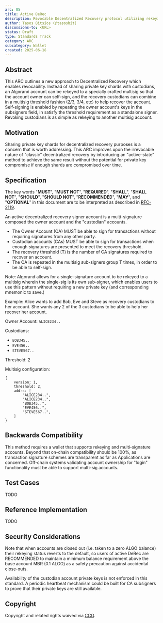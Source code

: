 ```yaml
---
arc: 85
title: Active DeRec
description: Revocable Decentralized Recovery protocol utilizing rekeying and multisigs instead of sharing mnemonic shards.
author: Tasos Bitsios (@tasosbit)
discussions-to: <URL>
status: Draft
type: Standards Track
category: ARC
subcategory: Wallet
created: 2025-06-18
---
```


## Abstract
This ARC outlines a new approach to Decentralized Recovery which enables revocability. Instead of sharing private key shards with custodians, an Algorand account can be rekeyed to a specially crafted multisig so that the account owner can self-sign, and the recovery custodians can combine in a multisig threshold fashion (2/3, 3/4, etc) to help recover the account. Self-signing is enabled by repeating the owner account's keys in the subsigners field, in satisfy the threshold requirement as a standalone signer. Revoking custodians is as simple as rekeying to another multisig account.

## Motivation
Sharing private key shards for decentralized recovery purposes is a concern that is worth addressing. This ARC improves upon the irrevocable nature of "classic" decentralized recovery by introducing an "active-state" method to achieve the same result without the potential for private key compromise if enough shards are compromised over time.

## Specification
The key words "**MUST**", "**MUST NOT**", "**REQUIRED**", "**SHALL**", "**SHALL NOT**", "**SHOULD**", "**SHOULD NOT**", "**RECOMMENDED**", "**MAY**", and "**OPTIONAL**" in this document are to be interpreted as described in <a href="https://www.ietf.org/rfc/rfc2119.txt">RFC-2119</a>.

An active decentralized recovery signer account is a multi-signature composed the owner account and the "custodian" accounts.

- The Owner Account (OA) MUST be able to sign for transactions without requiring signatures from any other party.
- Custodian accounts (CAs) MUST be able to sign for transactions when enough signatures are presented to meet the recovery threshold.
- The recovery threshold (T) is the number of CA signatures required to recover an account.
- The OA is repeated in the multisig sub-signers group T times, in order to be able to self-sign.

Note: Algorand allows for a single-signature account to be rekeyed to a multisig wherein the single-sig is its own sub-signer, which enables users to use this pattern without requiring a new private key (and corresponding mnemonic to save.)

Example: Alice wants to add Bob, Eve and Steve as recovery custodians to her account. She wants any 2 of the 3 custodians to be able to help her recover her account.

Owner Account: `ALICE234..`

Custodians:
- `BOB345..`
- `EVE456..`
- `STEVE567..`

Threshold: 2

Multisig configuration:

```
{
    version: 1,
    threshold: 2,
    addrs: [
        "ALICE234..",
        "ALICE234..",
        "BOB345..",
        "EVE456..",
        "STEVE567..",
    ]
}
```

## Backwards Compatibility
This method requires a wallet that supports rekeying and multi-signature accounts. Beyond that on-chain compatibility should be 100%, as transaction signature schemes are transparent as far as Applications are concerned. Off-chain systems validating account ownership for "login" functionality must be able to support multi-sig accounts.

## Test Cases
TODO

## Reference Implementation
TODO

## Security Considerations
Note that when accounts are closed out (i.e. taken to a zero ALGO balance) their rekeying status reverts to the default, so users of active DeRec are RECOMMENDED to maintain a minimum balance requirement above the base account MBR (0.1 ALGO) as a safety precaution against accidental close-outs.

Availability of the custodian account private keys is not enforced in this standard. A periodic heartbeat mechanism could be built for CA subsigners to prove that their private keys are still available.

## Copyright
Copyright and related rights waived via <a href="https://creativecommons.org/publicdomain/zero/1.0/">CCO</a>.
